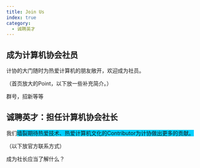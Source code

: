 ```yaml
---
title: Join Us
index: true
category:
  - 诚聘英才
---
```


## 成为计算机协会社员

计协的大门随时为热爱计算机的朋友敞开，欢迎成为社员。

（首页放大的Point，以下放一些补充简介。）

群号，招新等等

## 诚聘英才：担任计算机协会社长

我们<span style="background-color:#00d0ff">墙裂期待热爱技术、热爱计算机文化的Contributor为计协做出更多的贡献。</span> 

（以下放官方联系方式）

成为社长应当了解什么？

<Catalog />

